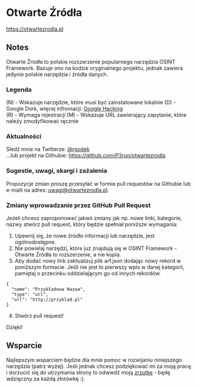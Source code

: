 # Otwarte Źródła

https://otwartezrodla.pl

## Notes
Otwarte Źródła to polskie rozszerzenie popularnego narzędzia OSINT Framework. Bazuje ono na kodzie oryginalnego projektu, jednak zawiera jedynie polskie narzędzia i źródła danych.

### Legenda
(N) - Wskazuje narzędzie, które musi być zainstalowane lokalnie
(D) - Google Dork, więcej infromacji: <a href="https://pl.wikipedia.org/wiki/Google_hacking">Google Hacking</a>  
(R) - Wymaga rejestracji
(M) - Wskazuje URL zawierający zapytanie, które należy zmodyfikować ręcznie

### Aktualności
Śledź mnie na Twitterze: <a href="https://twitter.com/rgodek">@rgodek</a>  
...lub projekt na Githubie: <a href="https://github.com/P3run/otwartezrodla">https://github.com/P3run/otwartezrodla</a>

### Sugestie, uwagi, skargi i zażalenia
Propozycje zmian proszę przesyłać w formie pull requestów na Githubie lub e-maili na adres: <a href="mailto:uwagi@otwartezrodla.pl">uwagi@otwartezrodla.pl</a>.

### Zmiany wprowadzanie przez GitHub Pull Request
Jeżeli chcesz zaproponować jakieś zmiany jak np. nowe linki, kategorie, nazwy stwórz pull request, który będzie spełniał poniższe wymagania:
<ol start="1">
  <li>Upewnij się, że nowe źródło informacji lub narzędzie, jest ogólnodostępne.</li>
  <li>Nie powielaj narzędzi, które już znajdują się w OSINT Framework - Otwarte Źródła to rozszerzenie, a nie kopia.</li>
  <li>Aby dodać nowy link zaktualizuj plik arf.json dodając nowy rekord w poniższym formacie. Jeśli nie jest to pierwszy wpis w danej kategorii, pamiętaj o przecinku oddzielającym go od innych rekordów.</li>
</ol>

```
{
  "name": "Przykładowa Nazwa",
  "type": "url",
  "url": "http://przyklad.pl"
}
```

<ol start="4">
  <li>Stwórz pull request!</li>
</ol>

Dzięki!

## Wsparcie

Najlepszym wsparciem będzie dla mnie pomoc w rozwijaniu niniejszego narzędzia (patrz wyżej). Jeśli jednak chcesz podziękować mi za moją pracę i dorzucić się do utrzymania strony to odwiedź moją <a href="">zrzutkę</a> - będę wdzięczny za każdą złotówkę :).